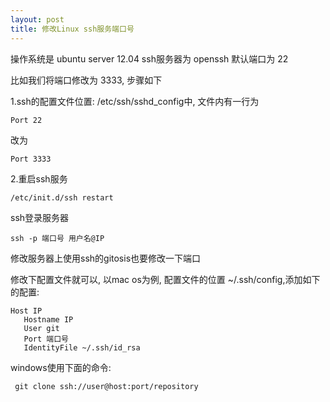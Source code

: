 ```yaml
---
layout: post
title: 修改Linux ssh服务端口号
---
```


操作系统是 ubuntu server 12.04
ssh服务器为 openssh
默认端口为 22

比如我们将端口修改为 3333, 步骤如下

1.ssh的配置文件位置: /etc/ssh/sshd_config中, 文件内有一行为

    Port 22

改为

    Port 3333

2.重启ssh服务

    /etc/init.d/ssh restart


ssh登录服务器

    ssh -p 端口号 用户名@IP


修改服务器上使用ssh的gitosis也要修改一下端口

修改下配置文件就可以, 以mac os为例, 配置文件的位置 ~/.ssh/config,添加如下的配置:

    Host IP
       Hostname IP
       User git
       Port 端口号
       IdentityFile ~/.ssh/id_rsa

windows使用下面的命令:

     git clone ssh://user@host:port/repository
     